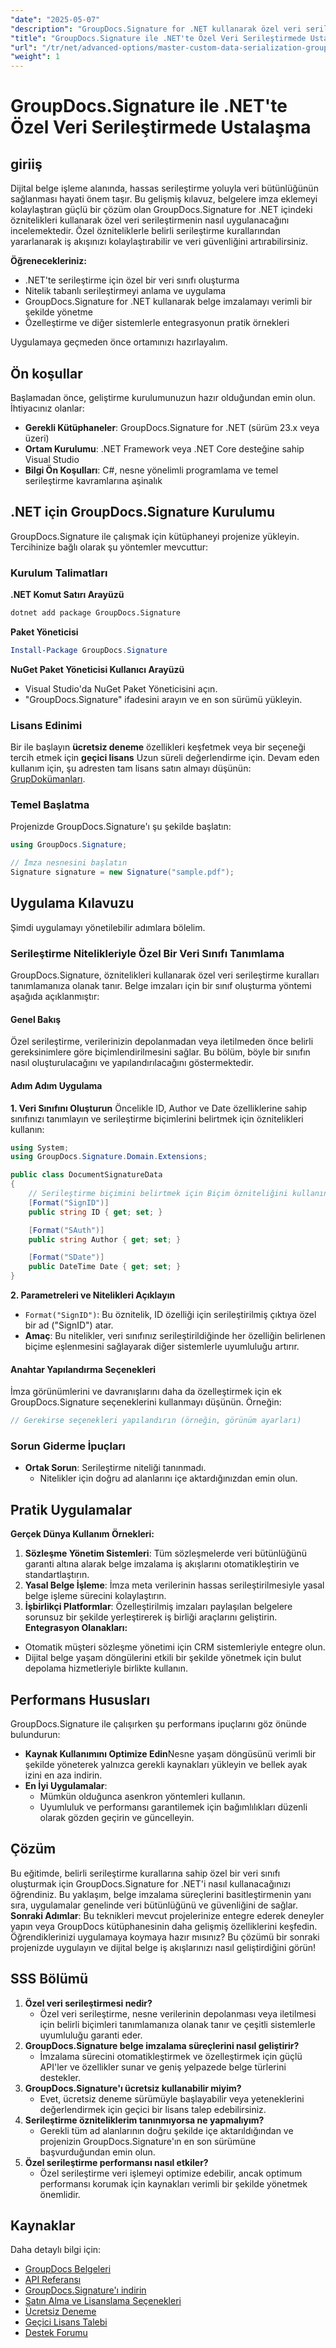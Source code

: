 ```yaml
---
"date": "2025-05-07"
"description": "GroupDocs.Signature for .NET kullanarak özel veri serileştirmeyi nasıl uygulayacağınızı öğrenin. Belge imzalama iş akışlarını kolaylaştırın ve veri güvenliğini artırın."
"title": "GroupDocs.Signature ile .NET'te Özel Veri Serileştirmede Ustalaşma Gelişmiş Kılavuzu"
"url": "/tr/net/advanced-options/master-custom-data-serialization-groupdocs-signature-dotnet/"
"weight": 1
---
```


# GroupDocs.Signature ile .NET'te Özel Veri Serileştirmede Ustalaşma
## giriiş
Dijital belge işleme alanında, hassas serileştirme yoluyla veri bütünlüğünün sağlanması hayati önem taşır. Bu gelişmiş kılavuz, belgelere imza eklemeyi kolaylaştıran güçlü bir çözüm olan GroupDocs.Signature for .NET içindeki öznitelikleri kullanarak özel veri serileştirmenin nasıl uygulanacağını incelemektedir. Özel özniteliklerle belirli serileştirme kurallarından yararlanarak iş akışınızı kolaylaştırabilir ve veri güvenliğini artırabilirsiniz.

**Öğrenecekleriniz:**
- .NET'te serileştirme için özel bir veri sınıfı oluşturma
- Nitelik tabanlı serileştirmeyi anlama ve uygulama
- GroupDocs.Signature for .NET kullanarak belge imzalamayı verimli bir şekilde yönetme
- Özelleştirme ve diğer sistemlerle entegrasyonun pratik örnekleri

Uygulamaya geçmeden önce ortamınızı hazırlayalım.
## Ön koşullar
Başlamadan önce, geliştirme kurulumunuzun hazır olduğundan emin olun. İhtiyacınız olanlar:

- **Gerekli Kütüphaneler**: GroupDocs.Signature for .NET (sürüm 23.x veya üzeri)
- **Ortam Kurulumu**: .NET Framework veya .NET Core desteğine sahip Visual Studio
- **Bilgi Ön Koşulları**: C#, nesne yönelimli programlama ve temel serileştirme kavramlarına aşinalık
## .NET için GroupDocs.Signature Kurulumu
GroupDocs.Signature ile çalışmak için kütüphaneyi projenize yükleyin. Tercihinize bağlı olarak şu yöntemler mevcuttur:
### Kurulum Talimatları
**.NET Komut Satırı Arayüzü**
```bash
dotnet add package GroupDocs.Signature
```
**Paket Yöneticisi**
```powershell
Install-Package GroupDocs.Signature
```
**NuGet Paket Yöneticisi Kullanıcı Arayüzü**
- Visual Studio'da NuGet Paket Yöneticisini açın.
- "GroupDocs.Signature" ifadesini arayın ve en son sürümü yükleyin.
### Lisans Edinimi
Bir ile başlayın **ücretsiz deneme** özellikleri keşfetmek veya bir seçeneği tercih etmek için **geçici lisans** Uzun süreli değerlendirme için. Devam eden kullanım için, şu adresten tam lisans satın almayı düşünün: [GrupDokümanları](https://purchase.groupdocs.com/buy).
### Temel Başlatma
Projenizde GroupDocs.Signature'ı şu şekilde başlatın:
```csharp
using GroupDocs.Signature;

// İmza nesnesini başlatın
Signature signature = new Signature("sample.pdf");
```
## Uygulama Kılavuzu
Şimdi uygulamayı yönetilebilir adımlara bölelim.
### Serileştirme Nitelikleriyle Özel Bir Veri Sınıfı Tanımlama
GroupDocs.Signature, öznitelikleri kullanarak özel veri serileştirme kuralları tanımlamanıza olanak tanır. Belge imzaları için bir sınıf oluşturma yöntemi aşağıda açıklanmıştır:
#### Genel Bakış
Özel serileştirme, verilerinizin depolanmadan veya iletilmeden önce belirli gereksinimlere göre biçimlendirilmesini sağlar. Bu bölüm, böyle bir sınıfın nasıl oluşturulacağını ve yapılandırılacağını göstermektedir.
#### Adım Adım Uygulama
**1. Veri Sınıfını Oluşturun**
Öncelikle ID, Author ve Date özelliklerine sahip sınıfınızı tanımlayın ve serileştirme biçimlerini belirtmek için öznitelikleri kullanın:
```csharp
using System;
using GroupDocs.Signature.Domain.Extensions;

public class DocumentSignatureData
{
    // Serileştirme biçimini belirtmek için Biçim özniteliğini kullanın
    [Format("SignID")]
    public string ID { get; set; }

    [Format("SAuth")]
    public string Author { get; set; }

    [Format("SDate")]
    public DateTime Date { get; set; }
}
```
**2. Parametreleri ve Nitelikleri Açıklayın**
- `Format("SignID")`: Bu öznitelik, ID özelliği için serileştirilmiş çıktıya özel bir ad ("SignID") atar.
- **Amaç**: Bu nitelikler, veri sınıfınız serileştirildiğinde her özelliğin belirlenen biçime eşlenmesini sağlayarak diğer sistemlerle uyumluluğu artırır.
#### Anahtar Yapılandırma Seçenekleri
İmza görünümlerini ve davranışlarını daha da özelleştirmek için ek GroupDocs.Signature seçeneklerini kullanmayı düşünün. Örneğin:
```csharp
// Gerekirse seçenekleri yapılandırın (örneğin, görünüm ayarları)
```
### Sorun Giderme İpuçları
- **Ortak Sorun**: Serileştirme niteliği tanınmadı.
  - Nitelikler için doğru ad alanlarını içe aktardığınızdan emin olun.
## Pratik Uygulamalar
**Gerçek Dünya Kullanım Örnekleri:**
1. **Sözleşme Yönetim Sistemleri**: Tüm sözleşmelerde veri bütünlüğünü garanti altına alarak belge imzalama iş akışlarını otomatikleştirin ve standartlaştırın.
2. **Yasal Belge İşleme**: İmza meta verilerinin hassas serileştirilmesiyle yasal belge işleme sürecini kolaylaştırın.
3. **İşbirlikçi Platformlar**: Özelleştirilmiş imzaları paylaşılan belgelere sorunsuz bir şekilde yerleştirerek iş birliği araçlarını geliştirin.
**Entegrasyon Olanakları:**
- Otomatik müşteri sözleşme yönetimi için CRM sistemleriyle entegre olun.
- Dijital belge yaşam döngülerini etkili bir şekilde yönetmek için bulut depolama hizmetleriyle birlikte kullanın.
## Performans Hususları
GroupDocs.Signature ile çalışırken şu performans ipuçlarını göz önünde bulundurun:
- **Kaynak Kullanımını Optimize Edin**Nesne yaşam döngüsünü verimli bir şekilde yöneterek yalnızca gerekli kaynakları yükleyin ve bellek ayak izini en aza indirin.
- **En İyi Uygulamalar**:
  - Mümkün olduğunca asenkron yöntemleri kullanın.
  - Uyumluluk ve performansı garantilemek için bağımlılıkları düzenli olarak gözden geçirin ve güncelleyin.
## Çözüm
Bu eğitimde, belirli serileştirme kurallarına sahip özel bir veri sınıfı oluşturmak için GroupDocs.Signature for .NET'i nasıl kullanacağınızı öğrendiniz. Bu yaklaşım, belge imzalama süreçlerini basitleştirmenin yanı sıra, uygulamalar genelinde veri bütünlüğünü ve güvenliğini de sağlar.
**Sonraki Adımlar**: Bu teknikleri mevcut projelerinize entegre ederek deneyler yapın veya GroupDocs kütüphanesinin daha gelişmiş özelliklerini keşfedin.
Öğrendiklerinizi uygulamaya koymaya hazır mısınız? Bu çözümü bir sonraki projenizde uygulayın ve dijital belge iş akışlarınızı nasıl geliştirdiğini görün!
## SSS Bölümü
1. **Özel veri serileştirmesi nedir?**
   - Özel veri serileştirme, nesne verilerinin depolanması veya iletilmesi için belirli biçimleri tanımlamanıza olanak tanır ve çeşitli sistemlerle uyumluluğu garanti eder.
2. **GroupDocs.Signature belge imzalama süreçlerini nasıl geliştirir?**
   - İmzalama sürecini otomatikleştirmek ve özelleştirmek için güçlü API'ler ve özellikler sunar ve geniş yelpazede belge türlerini destekler.
3. **GroupDocs.Signature'ı ücretsiz kullanabilir miyim?**
   - Evet, ücretsiz deneme sürümüyle başlayabilir veya yeteneklerini değerlendirmek için geçici bir lisans talep edebilirsiniz.
4. **Serileştirme özniteliklerim tanınmıyorsa ne yapmalıyım?**
   - Gerekli tüm ad alanlarının doğru şekilde içe aktarıldığından ve projenizin GroupDocs.Signature'ın en son sürümüne başvurduğundan emin olun.
5. **Özel serileştirme performansı nasıl etkiler?**
   - Özel serileştirme veri işlemeyi optimize edebilir, ancak optimum performansı korumak için kaynakları verimli bir şekilde yönetmek önemlidir.
## Kaynaklar
Daha detaylı bilgi için:
- [GroupDocs Belgeleri](https://docs.groupdocs.com/signature/net/)
- [API Referansı](https://reference.groupdocs.com/signature/net/)
- [GroupDocs.Signature'ı indirin](https://releases.groupdocs.com/signature/net/)
- [Satın Alma ve Lisanslama Seçenekleri](https://purchase.groupdocs.com/buy)
- [Ücretsiz Deneme](https://releases.groupdocs.com/signature/net/)
- [Geçici Lisans Talebi](https://purchase.groupdocs.com/temporary-license/)
- [Destek Forumu](https://forum.groupdocs.com/c/signature/)